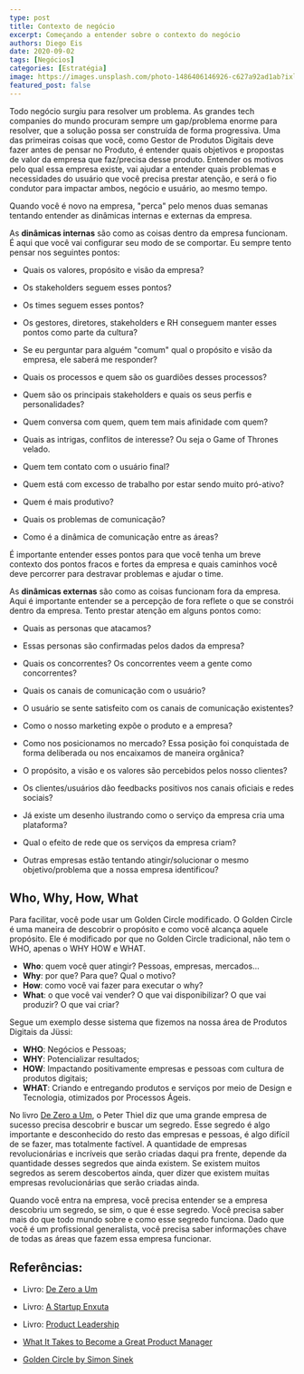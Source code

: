```yaml
---
type: post
title: Contexto de negócio
excerpt: Começando a entender sobre o contexto do negócio
authors: Diego Eis
date: 2020-09-02
tags: [Negócios]
categories: [Estratégia]
image: https://images.unsplash.com/photo-1486406146926-c627a92ad1ab?ixlib=rb-1.2.1&ixid=eyJhcHBfaWQiOjEyMDd9&auto=format&fit=crop&w=2850&q=80
featured_post: false
---
```


Todo negócio surgiu para resolver um problema. As grandes tech companies
do mundo procuram sempre um gap/problema enorme para resolver, que a
solução possa ser construída de forma progressiva. Uma das primeiras
coisas que você, como Gestor de Produtos Digitais deve fazer antes de
pensar no Produto, é entender quais objetivos e propostas de valor da
empresa que faz/precisa desse produto. Entender os motivos pelo qual
essa empresa existe, vai ajudar a entender quais problemas e
necessidades do usuário que você precisa prestar atenção, e será o fio
condutor para impactar ambos, negócio e usuário, ao mesmo tempo.

Quando você é novo na empresa, \"perca\" pelo menos duas semanas
tentando entender as dinâmicas internas e externas da empresa.

As **dinâmicas internas** são como as coisas dentro da empresa
funcionam. É aqui que você vai configurar seu modo de se comportar. Eu
sempre tento pensar nos seguintes pontos:

-   Quais os valores, propósito e visão da empresa?

-   Os stakeholders seguem esses pontos?

-   Os times seguem esses pontos?

-   Os gestores, diretores, stakeholders e RH conseguem manter esses
    pontos como parte da cultura?

-   Se eu perguntar para alguém \"comum\" qual o propósito e visão da
    empresa, ele saberá me responder?

-   Quais os processos e quem são os guardiões desses processos?

-   Quem são os principais stakeholders e quais os seus perfis e
    personalidades?

-   Quem conversa com quem, quem tem mais afinidade com quem?

-   Quais as intrigas, conflitos de interesse? Ou seja o Game of Thrones
    velado.

-   Quem tem contato com o usuário final?

-   Quem está com excesso de trabalho por estar sendo muito pró-ativo?

-   Quem é mais produtivo?

-   Quais os problemas de comunicação?

-   Como é a dinâmica de comunicação entre as áreas?

É importante entender esses pontos para que você tenha um breve contexto
dos pontos fracos e fortes da empresa e quais caminhos você deve
percorrer para destravar problemas e ajudar o time.

As **dinâmicas externas** são como as coisas funcionam fora da empresa.
Aqui é importante entender se a percepção de fora reflete o que se
constrói dentro da empresa. Tento prestar atenção em alguns pontos
como:

-   Quais as personas que atacamos?

-   Essas personas são confirmadas pelos dados da empresa?

-   Quais os concorrentes? Os concorrentes veem a gente como
    concorrentes?

-   Quais os canais de comunicação com o usuário?

-   O usuário se sente satisfeito com os canais de comunicação
    existentes?

-   Como o nosso marketing expõe o produto e a empresa?

-   Como nos posicionamos no mercado? Essa posição foi conquistada de
    forma deliberada ou nos encaixamos de maneira orgânica?

-   O propósito, a visão e os valores são percebidos pelos nosso
    clientes?

-   Os clientes/usuários dão feedbacks positivos nos canais oficiais e
    redes sociais?

-   Já existe um desenho ilustrando como o serviço da empresa cria uma
    plataforma?

-   Qual o efeito de rede que os serviços da empresa criam?

-   Outras empresas estão tentando atingir/solucionar o mesmo
    objetivo/problema que a nossa empresa identificou?

Who, Why, How, What
-------------------

Para facilitar, você pode usar um Golden Circle modificado. O Golden
Circle é uma maneira de descobrir o propósito e como você alcança aquele
propósito. Ele é modificado por que no Golden Circle tradicional, não
tem o WHO, apenas o WHY HOW e WHAT.

- **Who**: quem você quer atingir? Pessoas, empresas, mercados...
- **Why**: por que? Para que? Qual o motivo?
- **How**: como você vai fazer para executar o why?
- **What**: o que você vai vender? O que vai disponibilizar? O que vai
produzir? O que vai criar?

Segue um exemplo desse sistema que fizemos na nossa área de Produtos
Digitais da Jüssi:

- **WHO**: Negócios e Pessoas;
- **WHY**: Potencializar resultados;
- **HOW**: Impactando positivamente empresas e pessoas com cultura de
produtos digitais;
- **WHAT**: Criando e entregando produtos e serviços por meio de Design
e Tecnologia, otimizados por Processos Ágeis.

No livro [De Zero a Um](https://amzn.to/2DKjxPq), o Peter Thiel diz que
uma grande empresa de sucesso precisa descobrir e buscar um segredo.
Esse segredo é algo importante e desconhecido do resto das empresas e
pessoas, é algo difícil de se fazer, mas totalmente factível. A
quantidade de empresas revolucionárias e incríveis que serão criadas
daqui pra frente, depende da quantidade desses segredos que ainda
existem. Se existem muitos segredos as serem descobertos ainda, quer
dizer que existem muitas empresas revolucionárias que serão criadas
ainda.

Quando você entra na empresa, você precisa entender se a empresa
descobriu um segredo, se sim, o que é esse segredo. Você precisa saber
mais do que todo mundo sobre e como esse segredo funciona. Dado que você
é um profissional generalista, você precisa saber informações chave de
todas as áreas que fazem essa empresa funcionar.

Referências:
-----------

-   Livro: [De Zero a Um](https://amzn.to/2DKjxPq)

-   Livro: [A Startup Enxuta](https://amzn.to/37ZXAcW)

-   Livro: [Product Leadership](https://amzn.to/34NILbx)

-   [What It Takes to Become a Great Product
    Manager](https://hbr.org/2017/12/what-it-takes-to-become-a-great-product-manager)

-   [Golden Circle by Simon
    Sinek](https://www.toolshero.com/leadership/golden-circle-simon-sinek/)